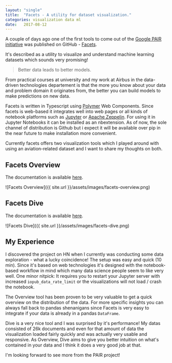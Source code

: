 ```yaml
---
layout: "single"
title:  "Facets - A utility for dataset visualization."
categories: visualization data ml
date:   2017-08-12
---
```


A couple of days ago one of the first tools to come out of the [Google PAIR initiative](https://ai.google/pair) was published on GitHub - [Facets](https://github.com/PAIR-code/facets). 

<!--more-->

It's described as a utility to visualize and understand machine learning datasets which sounds very promising!

> Better data leads to better models.

From practical courses at university and my work at Airbus in the data-driven technologies departement is that the more you know about your data and problem domain it originates from, the better you can build models to make predictions on new data. 

Facets is written in Typescript using [Polymer](https://www.polymer-project.org/) Web Components. Since facets is web-based it integrates well into web pages or all kinds of notebook platforms such as [Jupyter](http://jupyter.org/) or [Apache Zeppelin](https://zeppelin.apache.org/). For using it in Jupyter Notebooks it can be installed as an nbextension. As of now, the sole channel of distribution is Github but i expect it will be available over pip in the near future to make installation more convenient.

Currently facets offers two visualization tools which I played around with using an aviation-related dataset and I want to share my thoughts on both.

## Facets Overview

The documentation is available [here](https://github.com/PAIR-code/facets/blob/master/facets_overview/README.md).

![Facets Overview]({{ site.url }}/assets/images/facets-overview.png)


## Facets Dive

The documentation is available [here](https://github.com/PAIR-code/facets/blob/master/facets_dive/README.md).

![Facets Dive]({{ site.url }}/assets/images/facets-dive.png)

## My Experience

I discovered the project on HN when I currently was conducting some data exploration - what a lucky coincidence! 
The setup was easy and quick (10 min). Since it's based on web technologies it's designed with the notebook-based workflow in mind which many data science people seem to like very well. One minor nitpick: It requires you to restart your Jupyter server with increased `iopub_data_rate_limit` or the visualizations will not load / crash the notebook.

The Overview tool has been proven to be very valuable to get a quick overview on the distribution of the data. For more specific insights you can always fall back to pandas shenanigans since Facets is very easy to integrate if your data is already in a pandas `DataFrame`.

Dive is a very nice tool and I was surprised by it's performance! My datas consisted of 26k documents and even for that amount of data the visualization loaded fairly quickly and was actually very usable and responsive. As Overview, Dive aims to give you better intuition on what's contained in your data and I think it does a very good job at that.

I'm looking forward to see more from the PAIR project!